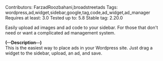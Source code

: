 Contributors: FarzadRoozbahani,broadstreetads
Tags: wordpress,ad,widget,sidebar,google,tag,code,ad_widget,ad_manager
Requires at least: 3.0
Tested up to: 5.8
Stable tag: 2.20.0

Easily upload ad images and ad code to your sidebar. For those that don't need or
want a complicated ad management system.


<b>(--Description--)</b><br>
This is the easiest way to place ads in your Wordpress site. Just drag a widget
to the sidebar, upload, an ad, and save.
